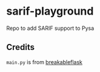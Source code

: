 # sarif-playground

Repo to add SARIF support to Pysa

## Credits
`main.py` is from [breakableflask](https://github.com/stephenbradshaw/breakableflask/)